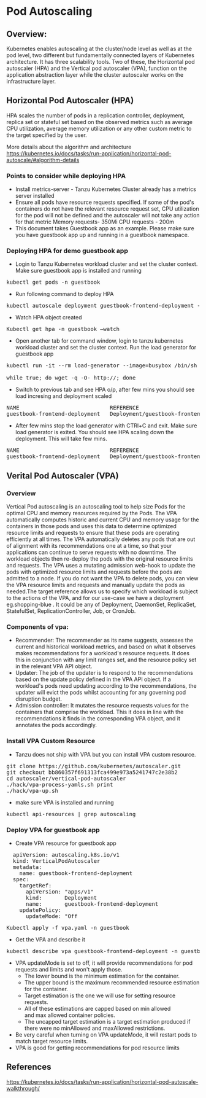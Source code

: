 # Pod Autoscaling

## Overview:

Kubernetes enables autoscaling at the cluster/node level as well as at the pod level, two different but fundamentally connected layers of Kubernetes architecture. It has three scalability tools. Two of these, the Horizontal pod autoscaler (HPA) and the Vertical pod autoscaler (VPA), function on the application abstraction layer while the cluster autoscaler works on the infrastructure layer.

## Horizontal Pod Autoscaler (HPA)
HPA scales the number of pods in a replication controller, deployment, replica set or stateful set based on the observed metrics such as average CPU utilization, average memory utilization or any other custom metric to the target specified by the user.

More details about the algorithm and architecture https://kubernetes.io/docs/tasks/run-application/horizontal-pod-autoscale/#algorithm-details

### Points to consider while deploying HPA

- Install metrics-server - Tanzu Kubernetes Cluster already has a metrics server installed
- Ensure all pods have resource requests specified. If some of the pod's containers do not have the relevant resource request set, CPU utilization for the pod will not be defined and the autoscaler will not take any action for that metric
Memory requests- 350Mi
CPU requests - 200m
- This document takes Guestbook app as an example.  Please make sure you have guestbook app up and running in a guestbook namespace.

### Deploying HPA for demo guestbook app
- Login to Tanzu Kubernetes workload cluster and set the cluster context. Make sure guestbook app is installed and running
<pre>
kubectl get pods -n guestbook
</pre>
- Run following command to deploy HPA
<pre>
kubectl autoscale deployment guestbook-frontend-deployment --min=1 --max=10 --cpu-percent=50 -n guestbook
</pre>
- Watch HPA object created
<pre>
Kubectl get hpa -n guestbook —watch
</pre>
- Open another tab for command window, login to tanzu kubernetes workload cluster and set the cluster context.  Run the load generator for guestbook app
<pre>
kubectl run -it --rm load-generator --image=busybox /bin/sh

while true; do wget -q -O- http://<your-ip>; done
</pre>
- Switch to previous tab and see HPA o/p, after few mins you should see load incresing and deployment scaled
<pre>
NAME                            REFERENCE                                        TARGET      MINPODS   MAXPODS   REPLICAS   AGE
guestbook-frontend-deployment   Deployment/guestbook-frontend-deployment/scale   305% / 50%  1         8   
</pre>
- After few mins stop the load generator with CTRl+C and exit.  Make sure load generator is exited.  You should see HPA scaling down the deployment.  This will take few mins.
<pre>
NAME                            REFERENCE                                        TARGET      MINPODS   MAXPODS   REPLICAS   AGE
guestbook-frontend-deployment   Deployment/guestbook-frontend-deployment/scale   0% / 50%  1         1   
</pre>

## Verital Pod Autoscaler (VPA)
### Overview
Vertical Pod autoscaling is an autoscaling tool to help size Pods for the optimal CPU and memory resources required by the Pods. The VPA automatically computes historic and current CPU and memory usage for the containers in those pods and uses this data to determine optimized resource limits and requests to ensure that these pods are operating efficiently at all times. The VPA automatically deletes any pods that are out of alignment with its recommendations one at a time, so that your applications can continue to serve requests with no downtime. The workload objects then re-deploy the pods with the original resource limits and requests. The VPA uses a mutating admission web-hook to update the pods with optimized resource limits and requests before the pods are admitted to a node. If you do not want the VPA to delete pods, you can view the VPA resource limits and requests and manually update the pods as needed.The target reference allows us to specify which workload is subject to the actions of the VPA, and for our use-case we have a deployment eg.shopping-blue . It could be any of Deployment, DaemonSet, ReplicaSet, StatefulSet, ReplicationController, Job, or CronJob.

### Components of vpa:

- Recommender:
The recommender as its name suggests, assesses the current and historical workload metrics, and based on what it observes makes recommendations for a workload's resource requests. It does this in conjunction with any limit ranges set, and the resource policy set in the relevant VPA API object.
- Updater:
The job of the updater is to respond to the recommendations based on the update policy defined in the VPA API object. If a workload's pods need updating according to the recommendations, the updater will evict the pods whilst accounting for any governing pod disruption budget.
- Admission controller:
It mutates the resource requests values for the containers that comprise the workload. This it does in line with the recommendations it finds in the corresponding VPA object, and it annotates the pods accordingly.

### Install VPA Custom Resource
- Tanzu does not ship with VPA but you can install VPA custom resource.
<pre>
git clone https://github.com/kubernetes/autoscaler.git
git checkout bb860357f691313fca499e973a5241747c2e38b2
cd autoscaler/vertical-pod-autoscaler
./hack/vpa-process-yamls.sh print
./hack/vpa-up.sh
</pre>
- make sure VPA is installed and running
<pre>
kubectl api-resources | grep autoscaling
</pre>

### Deploy VPA for guestbook app
- Create VPA resource for guestbook app
<pre>
  apiVersion: autoscaling.k8s.io/v1
  kind: VerticalPodAutoscaler
  metadata:
    name: guestbook-frontend-deployment
  spec:
    targetRef:
      apiVersion: "apps/v1"
      kind:       Deployment
      name:       guestbook-frontend-deployment
    updatePolicy:
      updateMode: "Off
</pre>
<pre>
Kubectl apply -f vpa.yaml -n guestbook
</pre>
- Get the VPA and describe it
<pre>
kubectl describe vpa guestbook-frontend-deployment -n guestbook
</pre>
- VPA updateMode is set to off, it will provide recommendations for pod requests and limits and won't apply those.
  - The lower bound is the minimum estimation for the container.
  - The upper bound is the maximum recommended resource estimation for the container.
  - Target estimation is the one we will use for setting resource requests.
  - All of these estimations are capped based on min allowed and max allowed container policies.
  - The uncapped target estimation is a target estimation produced if there were    no minAllowed and maxAllowed restrictions.
- Be very careful when turning on VPA updateMode, it will restart pods to match target resource limits.
- VPA is good for getting recommendations for pod resource limits

## References
https://kubernetes.io/docs/tasks/run-application/horizontal-pod-autoscale-walkthrough/



